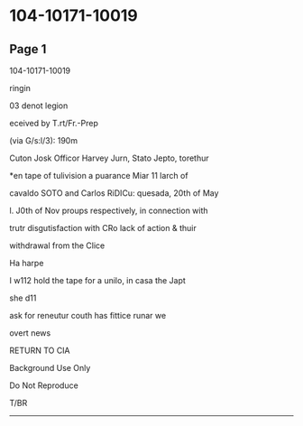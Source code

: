 # 104-10171-10019

## Page 1

104-10171-10019

ringin

03 denot legion

eceived by T.rt/Fr.-Prep

(via G/s:l/3): 190m

Cuton Josk Officor Harvey Jurn, Stato Jepto, torethur

*en tape of tulivision a puarance Miar 11 larch of

cavaldo SOTO and Carlos RiDICu: quesada, 20th of May

l. J0th of Nov proups respectively, in connection with

trutr disgutisfaction with CRo lack of action & thuir

withdrawal from the Clice

Ha harpe

I w112 hold the tape for a unilo, in casa the Japt

she d11

ask for reneutur couth has fittice runar we

overt news

RETURN TO CIA

Background Use Only

Do Not Reproduce

T/BR

---

